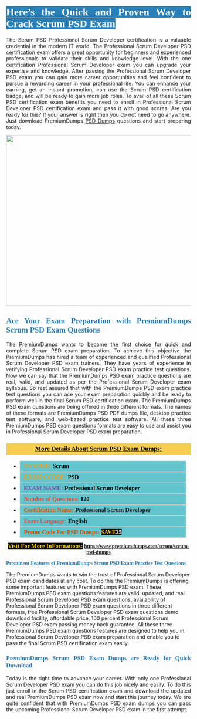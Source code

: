 <h1 style="text-align: justify;"><span style="color:#ffffff;"><span style="font-family:Georgia,serif;"><strong><span style="background-color:#2980b9;">Here’s the Quick and Proven Way to Crack Scrum PSD Exam</span></strong></span></span></h1>

<p style="text-align: justify;">The Scrum PSD Professional Scrum Developer certification is a valuable credential in the modern IT world. The Professional Scrum Developer PSD certification exam offers a great opportunity for beginners and experienced professionals to validate their skills and knowledge level. With the one certification Professional Scrum Developer exam you can upgrade your expertise and knowledge. After passing the Professional Scrum Developer PSD exam you can gain more career opportunities and feel confident to pursue a rewarding career in your professional life. You can enhance your earning, get an instant promotion, can use the Scrum PSD certification badge, and will be ready to gain more job roles. To avail of all these Scrum PSD certification exam benefits you need to enroll in Professional Scrum Developer PSD certification exam and pass it with good scores. Are you ready for this? If your answer is right then you do not need to go anywhere. Just download PremiumDumps <a href="https://www.premiumdumps.com/scrum/scrum-psd-dumps">PSD Dumps</a> questions and start preparing today.</p>

<p style="text-align: center;"><a href="https://www.premiumdumps.com/scrum/scrum-psd-dumps"><img alt="" src="https://i.imgur.com/KJGzbJ2.jpeg" style="width: 700px; height: 465px;" /></a></p>

<h2 style="text-align: justify;"><span style="color:#2980b9;"><span style="font-family:Georgia,serif;"><strong>Ace Your Exam Preparation with PremiumDumps Scrum PSD Exam Questions</strong></span></span></h2>

<p style="text-align: justify;">The PremiumDumps wants to become the first choice for quick and complete Scrum PSD exam preparation. To achieve this objective the PremiumDumps has hired a team of experienced and qualified Professional Scrum Developer PSD exam trainers. They have years of experience in verifying Professional Scrum Developer PSD exam practice test questions. Now we can say that the PremiumDumps PSD exam practice questions are real, valid, and updated as per the Professional Scrum Developer exam syllabus. So rest assured that with the PremiumDumps PSD exam practice test questions you can ace your exam preparation quickly and be ready to perform well in the final Scrum PSD certification exam. The PremiumDumps PSD exam questions are being offered in three different formats. The names of these formats are PremiumDumps PSD PDF dumps file, desktop practice test software, and web-based practice test software. All these three PremiumDumps PSD exam questions formats are easy to use and assist you in Professional Scrum Developer PSD exam preparation.</p>

<h3 style="background: #f7ce50; border: 1px solid rgb(204, 204, 204); padding: 5px 10px; text-align: center;"><span style="font-family:Georgia,serif;"><u><u><span style="color:#000000;"><span style="font-size:11pt"><span style="line-height:normal"><b><span style="font-size:13.0pt"><span cambria="">More Details About Scrum PSD Exam Dumps:</span></span></b></span></span></span></u></u></span></h3>

<ul>
	<li style="margin:0cm 10pt">
	<div style="background:#61c4cd; border: 1px solid rgb(204, 204, 204); padding: 5px 10px; text-align: justify;"><span style="font-family:Georgia,serif;"><span style="font-size:11pt"><span style="line-height:normal"><b><span style="font-size:12.0pt"><span new="" roman="" times=""><span style="color:#f39c12;">VENDOR:</span> <span style="color:#000000;">Scrum</span></span></span></b></span></span></span></div>
	</li>
	<li style="margin:0cm 10pt">
	<div style="background: #61c4cd; border: 1px solid rgb(204, 204, 204); padding: 5px 10px; text-align: justify;"><span style="font-family:Georgia,serif;"><span style="font-size:11pt"><span style="line-height:normal"><b><span style="font-size:12.0pt"><span new="" roman="" times=""><span style="color:#f39c12;">EXAM CCODE:</span> <span style="color:#000000;">PSD</span></span></span></b></span></span></span></div>
	</li>
	<li style="margin:0cm 10pt">
	<div style="background: #61c4cd; border: 1px solid rgb(204, 204, 204); padding: 5px 10px; text-align: justify;"><span style="font-family:Georgia,serif;"><span style="font-size:11pt"><span style="line-height:normal"><b><span style="font-size:12.0pt"><span new="" roman="" times=""><span style="color:#8e44ad;">EXAM NAME:</span> <span style="color:#000000;">Professional Scrum Developer</span></span></span></b></span></span></span></div>
	</li>
	<li style="margin:0cm 10pt">
	<div style="background: #61c4cd; border: 1px solid rgb(204, 204, 204); padding: 5px 10px;"><span style="font-family:Georgia,serif;"><span style="font-size:11pt"><span style="line-height:normal"><b><span style="font-size:12.0pt"><span new="" roman="" times=""><span style="color:#e74c3c;">Number of Questions:</span><span style="color:#000000;"><span style="color:#f1c40f;"> </span>120</span></span></span></b></span></span></span></div>
	</li>
	<li style="margin:0cm 10pt">
	<div style="background: #61c4cd; border: 1px solid rgb(204, 204, 204); padding: 5px 10px; text-align: justify;"><span style="font-family:Georgia,serif;"><span style="font-size:11pt"><span style="line-height:normal"><b><span style="font-size:12.0pt"><span new="" roman="" times=""><span style="color:#d35400;">Certification Name:</span> Professional Scrum Developer</span></span></b></span></span></span></div>
	</li>
	<li style="margin:0cm 10pt">
	<div style="background: #61c4cd; border: 1px solid rgb(204, 204, 204); padding: 5px 10px; text-align: justify;"><span style="font-family:Georgia,serif;"><span style="font-size:11pt"><span style="line-height:normal"><b><span style="font-size:12.0pt"><span new="" roman="" times=""><span style="color:#e74c3c;">Exam Language:</span> <span style="color:#000000;">English</span></span></span></b></span></span></span></div>
	</li>
	<li style="margin:0cm 10pt">
	<div style="background: #61c4cd; border: 1px solid rgb(204, 204, 204); padding: 5px 10px;"><span style="font-family:Georgia,serif;"><span style="font-size:11pt"><span style="line-height:normal"><b><span style="font-size:12.0pt"><span new="" roman="" times=""><span style="color:#d35400;">Promo Code For PSD Dumps:</span><span style="color:#f1c40f;"> <span style="background-color:#000000;">SAVE</span></span><span style="color:#ffffff;"><span style="background-color:#000000;">25</span></span></span></span></b></span></span></span></div>
	</li>
</ul>

<p style="text-align: center;"><span style="font-family:Georgia,serif;"><strong><span style="font-size:16px;"><span style="color:#f1c40f;"><span style="background-color:#000000;">Visit For More InFormations:</span></span></span> <a href="https://www.premiumdumps.com/scrum/scrum-psd-dumps">https://www.premiumdumps.com/scrum/scrum-psd-dumps</a></strong></span></p>

<p><span style="color:#2980b9;"><span style="font-family:Georgia,serif;"><strong><strong><strong>Prominent Features of PremiumDumps Scrum PSD Exam Practice Test Questions</strong></strong></strong></span></span></p>

<p>The PremiumDumps wants to win the trust of Professional Scrum Developer PSD exam candidates at any cost. To do this the PremiumDumps is offering some important features with PremiumDumps PSD exam. These PremiumDumps PSD exam questions features are valid, updated, and real Professional Scrum Developer PSD exam questions, availability of Professional Scrum Developer PSD exam questions in three different formats, free Professional Scrum Developer PSD exam questions demo download facility, affordable price, 100 percent Professional Scrum Developer PSD exam passing money back guarantee. All these three PremiumDumps PSD exam questions features are designed to help you in Professional Scrum Developer PSD exam preparation and enable you to pass the final Scrum PSD certification exam easily.</p>

<h3 style="text-align: justify;"><span style="color:#2980b9;"><span style="font-family:Georgia,serif;"><strong><strong><strong>PremiumDumps Scrum PSD Exam Dumps are Ready for Quick Download</strong></strong></strong></span></span></h3>

<p style="text-align: justify;">Today is the right time to advance your career. With only one Professional Scrum Developer PSD exam you can do this job nicely and easily. To do this just enroll in the Scrum PSD certification exam and download the updated and real PremiumDumps PSD exam now and start this journey today. We are quite confident that with PremiumDumps PSD exam dumps you can pass the upcoming Professional Scrum Developer PSD exam in the first attempt.</p>
